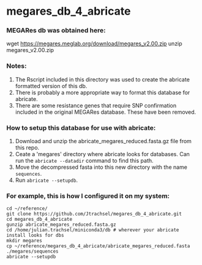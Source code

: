 # megares_db_4_abricate


### MEGARes db was obtained here:  
wget https://megares.meglab.org/download/megares_v2.00.zip
unzip megares_v2.00.zip

### Notes:
1. The Rscript included in this directory was used to create the abricate formatted version of this db.  
2. There is probably a more appropriate way to format this database for abricate.  
3. There are some resistance genes that require SNP confirmation included in the original MEGARes database.  These have been removed.

### How to setup this database for use with abricate:
1. Download and unzip the abricate_megares_reduced.fasta.gz file from this repo.  
2. Ceate a 'megares' directory where abricate looks for databases.  Can run the `abricate --datadir` command to find this path.  
3. Move the decompressed fasta into this new directory with the name `sequences`.  
4. Run `abricate --setupdb`.  

### For example, this is how I configured it on my system:  
`cd ~/reference/`  
`git clone https://github.com/Jtrachsel/megares_db_4_abricate.git`  
`cd megares_db_4_abricate`  
`gunzip abricate_megares_reduced.fasta.gz `  
`cd /home/julian.trachsel/miniconda3/db # wherever your abricate install looks for dbs`  
`mkdir megares`  
`cp ~/reference/megares_db_4_abricate/abricate_megares_reduced.fasta ./megares/sequences`  
`abricate --setupdb`  
